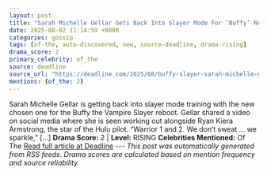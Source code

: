 ```yaml
---
layout: post
title: "Sarah Michelle Gellar Gets Back Into Slayer Mode For ‘Buffy’ Reboot Training With Ryan Kiera Armstrong"
date: 2025-08-02 11:14:59 +0000
categories: gossip
tags: [of-the, auto-discovered, new, source-deadline, drama-rising]
drama_score: 2
primary_celebrity: of_the
source: deadline
source_url: "https://deadline.com/2025/08/buffy-slayer-sarah-michelle-gellar-ryan-kiera-armstrong-training-1236477079/"
mentions: {of_the: 2}
---
```


Sarah Michelle Gellar is getting back into slayer mode training with the new chosen one for the Buffy the Vampire Slayer reboot. Gellar shared a video on social media where she is seen working out alongside Ryan Kiera Armstrong, the star of the Hulu pilot. “Warrior 1 and 2. We don’t sweat … we sparkle,” […] **Drama Score:** 2 | **Level:** RISING **Celebrities Mentioned:** Of The [Read full article at Deadline](https://deadline.com/2025/08/buffy-slayer-sarah-michelle-gellar-ryan-kiera-armstrong-training-1236477079/) --- *This post was automatically generated from RSS feeds. Drama scores are calculated based on mention frequency and source reliability.*